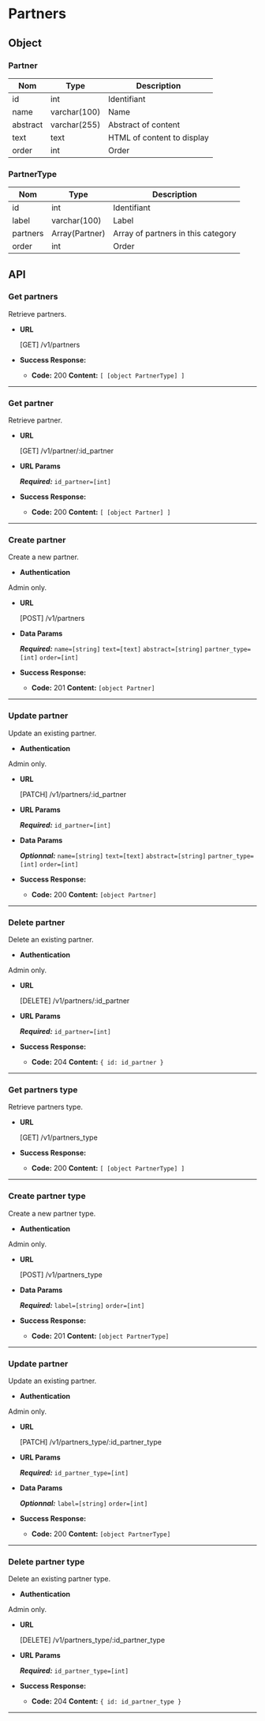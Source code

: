 # Partners

## Object

### Partner

**Nom**               | **Type**      | **Description** 
----------------------|-------------  |-------------------
id                    | int           | Identifiant
name                  | varchar(100)  | Name
abstract              | varchar(255)  | Abstract of content
text                  | text          | HTML of content to display
order                 | int           | Order

### PartnerType

**Nom**               | **Type**      | **Description** 
----------------------|-------------  |-------------------
id                    | int           | Identifiant
label                 | varchar(100)  | Label
partners              | Array(Partner)| Array of partners in this category
order                 | int           | Order


## API

### Get partners

 Retrieve partners.

* **URL**

  [GET] /v1/partners

* **Success Response:**

  * **Code:** 200
    **Content:** `[ [object PartnerType] ]`

---

### Get partner

 Retrieve partner.

* **URL**

  [GET] /v1/partner/:id_partner

*  **URL Params**

   ***Required:***
   `id_partner=[int]`

* **Success Response:**

  * **Code:** 200
    **Content:** `[ [object Partner] ]`

---

### Create partner

 Create a new partner.

* **Authentication**

Admin only.

* **URL**

  [POST] /v1/partners

* **Data Params**

  ***Required:***
   `name=[string]`
   `text=[text]`
   `abstract=[string]`
   `partner_type=[int]`
   `order=[int]`

* **Success Response:**

  * **Code:** 201
    **Content:** `[object Partner]`

---

### Update partner

 Update an existing partner.

* **Authentication**

Admin only.

* **URL**

  [PATCH] /v1/partners/:id_partner

*  **URL Params**

   ***Required:***
   `id_partner=[int]`

* **Data Params**

  ***Optionnal:***
   `name=[string]`
   `text=[text]`
   `abstract=[string]`
   `partner_type=[int]`
   `order=[int]`

* **Success Response:**

  * **Code:** 200
    **Content:** `[object Partner]`

---

### Delete partner

 Delete an existing partner.

* **Authentication**

Admin only.

* **URL**

  [DELETE] /v1/partners/:id_partner

*  **URL Params**

   ***Required:***
   `id_partner=[int]`

* **Success Response:**

  * **Code:** 204 
    **Content:** `{ id: id_partner }`

---

### Get partners type

 Retrieve partners type.

* **URL**

  [GET] /v1/partners_type

* **Success Response:**

  * **Code:** 200
    **Content:** `[ [object PartnerType] ]`

---

### Create partner type

 Create a new partner type.

* **Authentication**

Admin only.

* **URL**

  [POST] /v1/partners_type

* **Data Params**

  ***Required:***
   `label=[string]`
   `order=[int]`

* **Success Response:**

  * **Code:** 201
    **Content:** `[object PartnerType]`

---

### Update partner

 Update an existing partner.

* **Authentication**

Admin only.

* **URL**

  [PATCH] /v1/partners_type/:id_partner_type

*  **URL Params**

   ***Required:***
   `id_partner_type=[int]`

* **Data Params**

  ***Optionnal:***
   `label=[string]`
   `order=[int]`

* **Success Response:**

  * **Code:** 200
    **Content:** `[object PartnerType]`

---

### Delete partner type

 Delete an existing partner type.

* **Authentication**

Admin only.

* **URL**

  [DELETE] /v1/partners_type/:id_partner_type

*  **URL Params**

   ***Required:***
   `id_partner_type=[int]`

* **Success Response:**

  * **Code:** 204 
    **Content:** `{ id: id_partner_type }`

---